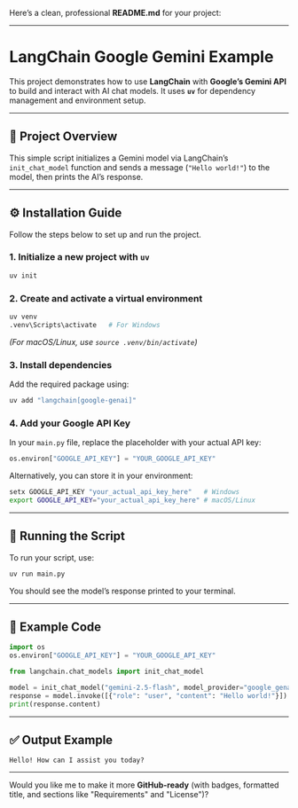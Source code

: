 Here’s a clean, professional **README.md** for your project:

---

# LangChain Google Gemini Example

This project demonstrates how to use **LangChain** with **Google’s Gemini API** to build and interact with AI chat models.
It uses **`uv`** for dependency management and environment setup.

---

## 🧩 Project Overview

This simple script initializes a Gemini model via LangChain’s `init_chat_model` function and sends a message (`"Hello world!"`) to the model, then prints the AI’s response.

---

## ⚙️ Installation Guide

Follow the steps below to set up and run the project.

### 1. Initialize a new project with `uv`

```bash
uv init
```

### 2. Create and activate a virtual environment

```bash
uv venv
.venv\Scripts\activate   # For Windows
```

*(For macOS/Linux, use `source .venv/bin/activate`)*

### 3. Install dependencies

Add the required package using:

```bash
uv add "langchain[google-genai]"
```

### 4. Add your Google API Key

In your `main.py` file, replace the placeholder with your actual API key:

```python
os.environ["GOOGLE_API_KEY"] = "YOUR_GOOGLE_API_KEY"
```

Alternatively, you can store it in your environment:

```bash
setx GOOGLE_API_KEY "your_actual_api_key_here"   # Windows
export GOOGLE_API_KEY="your_actual_api_key_here" # macOS/Linux
```

---

## 🚀 Running the Script

To run your script, use:

```bash
uv run main.py
```

You should see the model’s response printed to your terminal.

---

## 📄 Example Code

```python
import os
os.environ["GOOGLE_API_KEY"] = "YOUR_GOOGLE_API_KEY"

from langchain.chat_models import init_chat_model

model = init_chat_model("gemini-2.5-flash", model_provider="google_genai")
response = model.invoke([{"role": "user", "content": "Hello world!"}])
print(response.content)
```

---

## ✅ Output Example

```
Hello! How can I assist you today?
```

---

Would you like me to make it more **GitHub-ready** (with badges, formatted title, and sections like "Requirements" and "License")?
